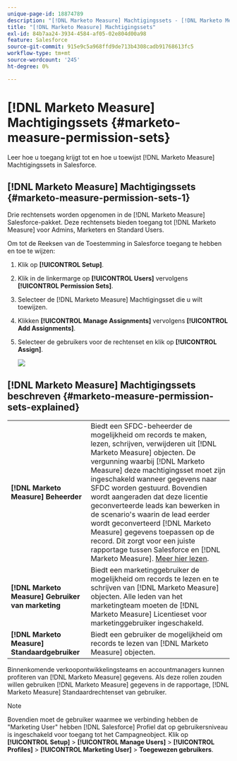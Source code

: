 ```yaml
---
unique-page-id: 18874789
description: "[!DNL Marketo Measure] Machtigingssets - [!DNL Marketo Measure]"
title: "[!DNL Marketo Measure] Machtigingssets"
exl-id: 84b7aa24-3934-4584-af05-02e804d00a98
feature: Salesforce
source-git-commit: 915e9c5a968ffd9de713b4308cadb91768613fc5
workflow-type: tm+mt
source-wordcount: '245'
ht-degree: 0%

---
```


# [!DNL Marketo Measure] Machtigingssets {#marketo-measure-permission-sets}

Leer hoe u toegang krijgt tot en hoe u toewijst [!DNL Marketo Measure] Machtigingssets in Salesforce.

## [!DNL Marketo Measure] Machtigingssets {#marketo-measure-permission-sets-1}

Drie rechtensets worden opgenomen in de [!DNL Marketo Measure] Salesforce-pakket. Deze rechtensets bieden toegang tot [!DNL Marketo Measure] voor Admins, Marketers en Standard Users.

Om tot de Reeksen van de Toestemming in Salesforce toegang te hebben en toe te wijzen:

1. Klik op **[!UICONTROL Setup]**.
1. Klik in de linkermarge op **[!UICONTROL Users]** vervolgens **[!UICONTROL Permission Sets]**.
1. Selecteer de [!DNL Marketo Measure] Machtigingsset die u wilt toewijzen.
1. Klikken **[!UICONTROL Manage Assignments]** vervolgens **[!UICONTROL Add Assignments]**.
1. Selecteer de gebruikers voor de rechtenset en klik op **[!UICONTROL Assign]**.

   ![](assets/1-5.png)

## [!DNL Marketo Measure] Machtigingssets beschreven {#marketo-measure-permission-sets-explained}

<table> 
 <tbody> 
  <tr> 
   <td><span><strong>[!DNL Marketo Measure] Beheerder</strong></span></td> 
   <td><span>Biedt een SFDC-beheerder de mogelijkheid om records te maken, lezen, schrijven, verwijderen uit [!DNL Marketo Measure] objecten. De vergunning waarbij [!DNL Marketo Measure] deze machtigingsset moet zijn ingeschakeld wanneer gegevens naar SFDC worden gestuurd. Bovendien wordt aangeraden dat deze licentie geconverteerde leads kan bewerken in de scenario's waarin de lead eerder wordt geconverteerd [!DNL Marketo Measure] gegevens toepassen op de record. Dit zorgt voor een juiste rapportage tussen Salesforce en [!DNL Marketo Measure]. <a href="https://help.salesforce.com/articleView?id=release-notes.rn_sales_leads_view_converted.htm&type=5&release=206&language=en_us">Meer hier lezen</a>.</span></td> 
  </tr> 
  <tr> 
   <td><span><strong>[!DNL Marketo Measure] Gebruiker van marketing</strong></span></td> 
   <td><span>Biedt een marketinggebruiker de mogelijkheid om records te lezen en te schrijven van [!DNL Marketo Measure] objecten. Alle leden van het marketingteam moeten de [!DNL Marketo Measure] Licentieset voor marketinggebruiker ingeschakeld. <br></span></td> 
  </tr> 
  <tr> 
   <td><span><strong>[!DNL Marketo Measure] Standaardgebruiker</strong></span></td> 
   <td><span>Biedt een gebruiker de mogelijkheid om records te lezen van [!DNL Marketo Measure] objecten.</span></td> 
  </tr> 
 </tbody> 
</table>

Binnenkomende verkoopontwikkelingsteams en accountmanagers kunnen profiteren van [!DNL Marketo Measure] gegevens. Als deze rollen zouden willen gebruiken [!DNL Marketo Measure] gegevens in de rapportage, [!DNL Marketo Measure] Standaardrechtenset van gebruiker.

>[!NOTE]
>
>Bovendien moet de gebruiker waarmee we verbinding hebben de &quot;Marketing User&quot; hebben [!DNL Salesforce] Profiel dat op gebruikersniveau is ingeschakeld voor toegang tot het Campagneobject. Klik op **[!UICONTROL Setup]** > **[!UICONTROL Manage Users]** > **[!UICONTROL Profiles]** > **[!UICONTROL Marketing User]** > **Toegewezen gebruikers**.
